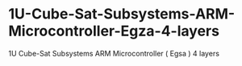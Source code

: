# 1U-Cube-Sat-Subsystems-ARM-Microcontroller-Egza-4-layers
1U Cube-Sat Subsystems ARM Microcontroller ( Egsa ) 4 layers
